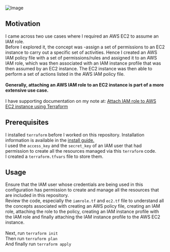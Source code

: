 ![Image](https://skdevops.files.wordpress.com/2021/11/55.image-1.png)
## Motivation
I came across two use cases where I required an AWS EC2 to assume an IAM role.
<br />Before I explored it, the concept was -assign a set of permissions to an EC2 instance to carry out a specific set of activities. Hence I created an AWS IAM policy file with a set of permissions/rules and assigned it to an AWS IAM role, which was then associated with an IAM instance profile that was then assumed by an EC2 instance. The EC2 instance was then able to perform a set of actions listed in the AWS IAM policy file.<br />
<br />**Generally, attaching an AWS IAM role to an EC2 instance is part of a more extensive use case.**<br />
<br />I have supporting documentation on my note at: [Attach IAM role to AWS EC2 instance using Terraform](https://skundunotes.com/2021/11/16/attach-iam-role-to-aws-ec2-instance-using-terraform/)
## Prerequisites
I installed `terraform` before I worked on this repository. Installation information is available in the [install guide.](https://www.terraform.io/downloads.html) <br />I used the `access_key` and the `secret_key` of an IAM user that had permission to create all the resources managed via this `terraform` code.
<br />I created a `terraform.tfvars` file to store them.
## Usage
Ensure that the IAM user whose credentials are being used in this configuration has permission to create and manage all the resources that are included in this repository.
<br />Review the code, especially the `iamrole.tf` and `ec2.tf` file to understand all the concepts associated with creating an AWS policy file, creating an IAM role, attaching the role to the policy, creating an IAM instance profile with the IAM role and finally attaching the IAM instance profile to the AWS EC2 instance.
<br />
<br />Next, run `terraform init` 
<br />Then run `terraform plan`
<br />And finally run `terraform apply`